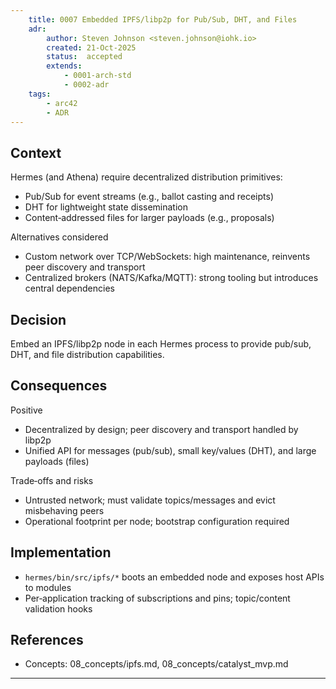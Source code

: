 ```yaml
---
    title: 0007 Embedded IPFS/libp2p for Pub/Sub, DHT, and Files
    adr:
        author: Steven Johnson <steven.johnson@iohk.io>
        created: 21-Oct-2025
        status:  accepted
        extends:
            - 0001-arch-std
            - 0002-adr
    tags:
        - arc42
        - ADR
---
```


## Context

Hermes (and Athena) require decentralized distribution primitives:

* Pub/Sub for event streams (e.g., ballot casting and receipts)
* DHT for lightweight state dissemination
* Content‑addressed files for larger payloads (e.g., proposals)

Alternatives considered

* Custom network over TCP/WebSockets: high maintenance, reinvents peer discovery and transport
* Centralized brokers (NATS/Kafka/MQTT): strong tooling but introduces central dependencies

## Decision

Embed an IPFS/libp2p node in each Hermes process to provide pub/sub, DHT, and file distribution capabilities.

## Consequences

Positive

* Decentralized by design; peer discovery and transport handled by libp2p
* Unified API for messages (pub/sub), small key/values (DHT), and large payloads (files)

Trade‑offs and risks

* Untrusted network; must validate topics/messages and evict misbehaving peers
* Operational footprint per node; bootstrap configuration required

## Implementation

* `hermes/bin/src/ipfs/*` boots an embedded node and exposes host APIs to modules
* Per‑application tracking of subscriptions and pins; topic/content validation hooks

## References

* Concepts: 08_concepts/ipfs.md, 08_concepts/catalyst_mvp.md

---
